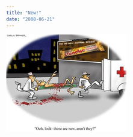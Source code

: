 ```yaml
---
title: "New!"
date: "2008-06-21"
---
```


[![](images/ooh_look-707018.jpg)](http://1.bp.blogspot.com/_bIhihWOyLpw/SF1PUw7-LlI/AAAAAAAAAMU/BdTnqGYC8Ew/s1600-h/ooh_look-707018.jpg)

